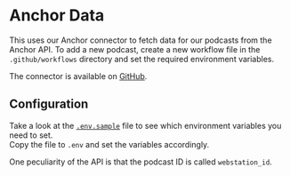 # Anchor Data

This uses our Anchor connector to fetch data for our podcasts from the Anchor
API. To add a new podcast, create a new workflow file in the `.github/workflows`
directory and set the required environment variables.

The connector is available on [GitHub](https://github.com/openpodcast/anchor-connector).

## Configuration

Take a look at the [`.env.sample`](.env.sample) file to see which environment
variables you need to set.  
Copy the file to `.env` and set the variables accordingly.

One peculiarity of the API is that the podcast ID is
called `webstation_id`.
